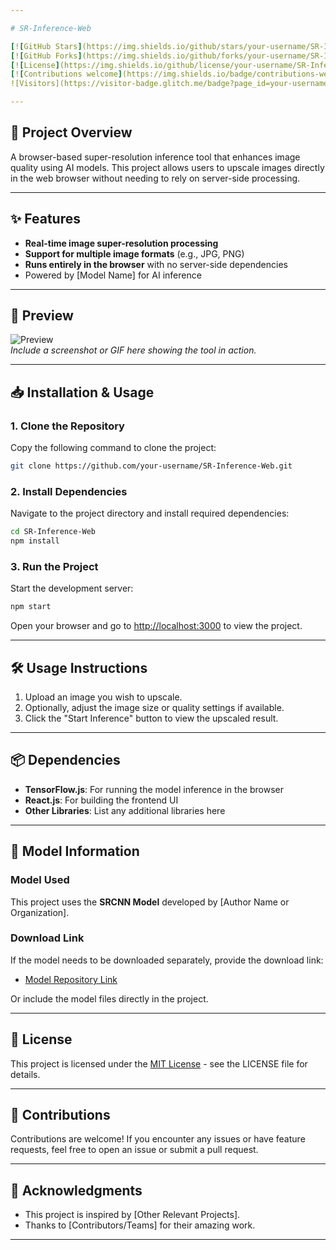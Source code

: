 ```yaml
---

# SR-Inference-Web

[![GitHub Stars](https://img.shields.io/github/stars/your-username/SR-Inference-Web?style=social)](https://github.com/your-username/SR-Inference-Web)
[![GitHub Forks](https://img.shields.io/github/forks/your-username/SR-Inference-Web?style=social)](https://github.com/your-username/SR-Inference-Web/fork)
[![License](https://img.shields.io/github/license/your-username/SR-Inference-Web)](./LICENSE)
[![Contributions welcome](https://img.shields.io/badge/contributions-welcome-brightgreen)](https://github.com/your-username/SR-Inference-Web/issues)
![Visitors](https://visitor-badge.glitch.me/badge?page_id=your-username.SR-Inference-Web)

---
```


## 🚀 Project Overview
A browser-based super-resolution inference tool that enhances image quality using AI models. This project allows users to upscale images directly in the web browser without needing to rely on server-side processing.

---

## ✨ Features
- **Real-time image super-resolution processing**  
- **Support for multiple image formats** (e.g., JPG, PNG)  
- **Runs entirely in the browser** with no server-side dependencies  
- Powered by [Model Name] for AI inference  

---

## 🌟 Preview
![Preview](path_to_screenshot_or_gif)  
*Include a screenshot or GIF here showing the tool in action.*

---

## 📥 Installation & Usage

### 1. Clone the Repository  
Copy the following command to clone the project:
```bash
git clone https://github.com/your-username/SR-Inference-Web.git
```

### 2. Install Dependencies  
Navigate to the project directory and install required dependencies:  
```bash
cd SR-Inference-Web
npm install
```

### 3. Run the Project  
Start the development server:  
```bash
npm start
```
Open your browser and go to [http://localhost:3000](http://localhost:3000) to view the project.

---

## 🛠️ Usage Instructions
1. Upload an image you wish to upscale.
2. Optionally, adjust the image size or quality settings if available.
3. Click the "Start Inference" button to view the upscaled result.

---

## 📦 Dependencies
- **TensorFlow.js**: For running the model inference in the browser  
- **React.js**: For building the frontend UI  
- **Other Libraries**: List any additional libraries here  

---

## 📜 Model Information

### Model Used
This project uses the **SRCNN Model** developed by [Author Name or Organization].  

### Download Link  
If the model needs to be downloaded separately, provide the download link:  
- [Model Repository Link](#)  

Or include the model files directly in the project.

---

## 📄 License
This project is licensed under the [MIT License](./LICENSE) - see the LICENSE file for details.  

---

## 🤝 Contributions
Contributions are welcome! If you encounter any issues or have feature requests, feel free to open an issue or submit a pull request.

---

## 🙌 Acknowledgments
- This project is inspired by [Other Relevant Projects].
- Thanks to [Contributors/Teams] for their amazing work.  

---
